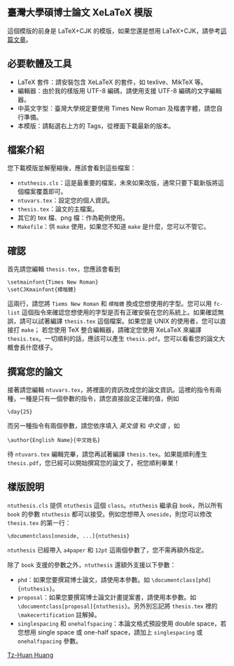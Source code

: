 臺灣大學碩博士論文 XeLaTeX 模版
----------

這個模版的前身是 LaTeX+CJK 的模版，如果您還是想用 LaTeX+CJK，請參考[這篇文章](http://www.csie.ntu.edu.tw/~tzhuan/www/resources/ntu/)。

必要軟體及工具
----------

  * LaTeX 套件：請安裝包含 XeLaTeX 的套件，如 texlive、MikTeX 等。
  * 編輯器：由於我的樣版用 UTF-8 編碼，請使用支援 UTF-8 編碼的文字編輯器。
  * 中英文字型：臺灣大學規定要使用 Times New Roman 及楷書字體，請您自行準備。
  * 本模版：請點選右上方的 Tags，從裡面下載最新的版本。

檔案介紹
----------

您下載模版並解壓縮後，應該會看到這些檔案：

  * `ntuthesis.cls`：這是最重要的檔案，未來如果改版，通常只要下載新版將這個檔案覆蓋即可。
  * `ntuvars.tex`：設定您的個人資訊。
  * `thesis.tex`：論文的主檔案。
  * 其它的 tex 檔、png 檔：作為範例使用。
  * `Makefile`：供 `make` 使用，如果您不知道 `make` 是什麼，您可以不管它。

確認
----------
首先請您編輯 `thesis.tex`，您應該會看到 

    \setmainfont{Times New Roman}
    \setCJKmainfont{標楷體}

這兩行，請您將 `Tiems New Roman` 和 `標楷體` 換成您想使用的字型。您可以用 `fc-list` 這個指令來確認您想使用的字型是否有正確安裝在您的系統上。如果確認無誤，請可以試著編譯 `thesis.tex` 這個檔案。如果您是 UNIX 的使用者，您可以直接打 `make`； 若您使用 TeX 整合編輯器，請確定您使用 XeLaTeX 來編譯 `thesis.tex`。一切順利的話，應該可以產生 `thesis.pdf`。您可以看看您的論文大概會長什麼樣子。

撰寫您的論文
----------
接著請您編輯 `ntuvars.tex`，將裡面的資訊改成您的論文資訊。這裡的指令有兩種，一種是只有一個參數的指令，請您直接設定正確的值，例如

    \day{25}

而另一種指令有兩個參數，請您依序填入 *英文值* 和 *中文值* ，如

    \author{English Name}{中文姓名}

待 `ntuvars.tex` 編輯完畢，請您再試著編譯 `thesis.tex`。如果能順利產生 `thesis.pdf`，您已經可以開始撰寫您的論文了，祝您順利畢業！

樣版說明
----------
`ntuthesis.cls` 提供 `ntuthesis` 這個 `class`。`ntuthesis` 繼承自 `book`，所以所有 `book` 的參數 `ntuthesis` 都可以接受。例如您想帶入 `oneside`，則您可以修改 `thesis.tex` 的第一行：

    \documentclass[oneside, ...]{ntuthesis}

`ntuthesis` 已經帶入 `a4paper` 和 `12pt` 這兩個參數了，您不需再額外指定。

除了 `book` 支援的參數之外，`ntuthesis` 還額外支援以下參數：

  * `phd`：如果您要撰寫博士論文，請使用本參數。如 `\documentclass[phd]{ntuthesis}`。
  * `proposal`：如果您要撰寫博士論文計畫提案書，請使用本參數。如 `\documentclass[proposal]{ntuthesis}`。另外別忘記將 `thesis.tex` 裡的 `\makecertification` 註解掉。
  * `singlespacing` 和 `onehalfspacing`：本論文格式預設使用 double space，若您想用 single space 或 one-half space，請加上 `singlespacing` 或 `onehalfspacing` 參數。

[Tz-Huan Huang](http://www.csie.ntu.edu.tw/~tzhuan)

